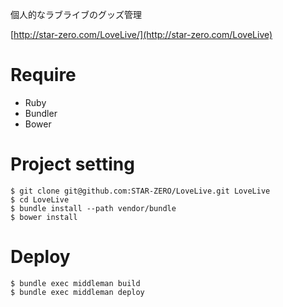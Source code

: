 個人的なラブライブのグッズ管理

[http://star-zero.com/LoveLive/](http://star-zero.com/LoveLive)

# Require

* Ruby
* Bundler
* Bower

# Project setting

```
$ git clone git@github.com:STAR-ZERO/LoveLive.git LoveLive
$ cd LoveLive
$ bundle install --path vendor/bundle
$ bower install
```

# Deploy

```
$ bundle exec middleman build
$ bundle exec middleman deploy
```